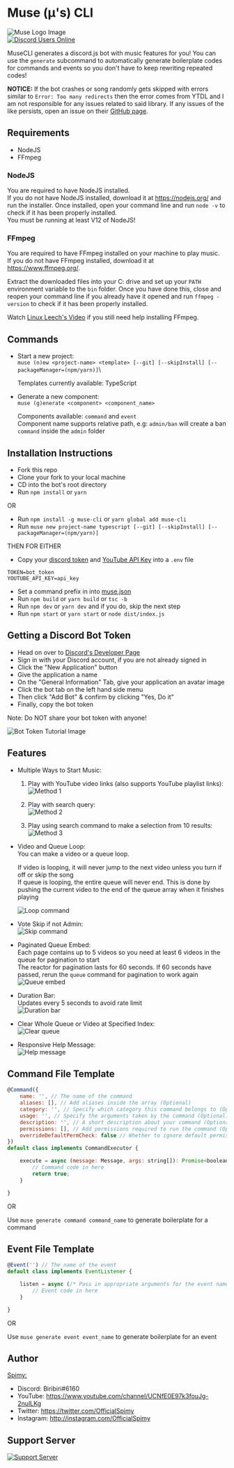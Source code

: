 # Muse (μ's) CLI

![Muse Logo Image](assets/logo.png)\
[![Discord Users Online](https://discordapp.com/api/guilds/422469294786347016/widget.png?style=shield)](https://discord.gg/865tNC4)

MuseCLI generates a discord.js bot with music features for you! You can use the `generate` subcommand to automatically generate boilerplate codes for commands and events so you don't have to keep rewriting repeated codes!

**NOTICE:** If the bot crashes or song randomly gets skipped with errors similar to `Error: Too many redirects` then
the error comes from YTDL and I am not responsible for any issues related to said library. If any issues of the like
persists, open an issue on their [GitHub page](https://github.com/Snowflake107/discord-ytdl-core/issues/).

## Requirements

- NodeJS
- FFmpeg

### NodeJS

You are required to have NodeJS installed.\
If you do not have NodeJS installed, download it at <https://nodejs.org/> and run the installer.
Once installed, open your command line and run `node -v` to check if it has been properly installed.\
You must be running at least V12 of NodeJS!

### FFmpeg

You are required to have FFmpeg installed on your machine to play music.\
If you do not have FFmpeg installed, download it at <https://www.ffmpeg.org/>.

Extract the downloaded files into your C: drive and set up your `PATH` environment variable to the
`bin` folder. Once you have done this, close and reopen your command line if you already have it
opened and run `ffmpeg -version` to check if it has been properly installed.

Watch [Linux Leech's Video](https://www.youtube.com/watch?v=qjtmgCb8NcE) if you still need help
installing FFmpeg.

## Commands
- Start a new project:\
    `muse (n)ew <project-name> <template> [--git] [--skipInstall] [--packageManager=(npm/yarn)]`\
    
    Templates currently available: TypeScript

- Generate a new component: \
    `muse (g)enerate <component> <component_name>`

    Components available: `command` and `event`\
    Component name supports relative path, e.g: `admin/ban` will create a ban `command` inside the `admin` folder

## Installation Instructions

- Fork this repo
- Clone your fork to your local machine
- CD into the bot's root directory
- Run `npm install` or `yarn`

OR

- Run `npm install -g muse-cli` or `yarn global add muse-cli`
- Run `muse new project-name typescript [--git] [--skipInstall] [--packageManager=(npm/yarn)]`

THEN FOR EITHER

- Copy your [discord token](#getting-a-discord-bot-token) and [YouTube API Key](https://console.cloud.google.com/apis/library/youtube.googleapis.com?id=125bab65-cfb6-4f25-9826-4dcc309bc508) into a `.env` file
```
TOKEN=bot_token
YOUTUBE_API_KEY=api_key
```
- Set a command prefix in into [muse.json](muse.json)
- Run `npm build` or `yarn build` or `tsc -b`
- Run `npm dev` or `yarn dev` and if you do, skip the next step
- Run `npm start` or `yarn start` or `node dist/index.js`

## Getting a Discord Bot Token

- Head on over to [Discord's Developer Page](https://discordapp.com/developers/applications/)
- Sign in with your Discord account, if you are not already signed in
- Click the "New Application" button
- Give the application a name
- On the "General Information" Tab, give your application an avatar image
- Click the bot tab on the left hand side menu
- Then click "Add Bot" & confirm by clicking "Yes, Do it"
- Finally, copy the bot token

Note: Do NOT share your bot token with anyone!

![Bot Token Tutorial Image](./assets/bot_token_tutorial.png)

## Features

- Multiple Ways to Start Music:
    1. Play with YouTube video links (also supports YouTube playlist links):\
    ![Method 1](assets/features/play_command/method_1.png)

    1. Play with search query:\
    ![Method 2](assets/features/play_command/method_2.png)

    1. Play using search command to make a selection from 10 results:\
    ![Method 3](assets/features/play_command/method_3.png)

- Video and Queue Loop:\
    You can make a video or a queue loop.

    If video is looping, it will never jump to the next video unless you turn if off or skip the song\
    If queue is looping, the entire queue will never end. This is done by pushing the current video to the
    end of the queue array when it finishes playing

    ![Loop command](assets/features/loop_command.png)

- Vote Skip if not Admin:\
    ![Skip command](assets/features/skip_command.png)

- Paginated Queue Embed:\
    Each page contains up to 5 videos so you need at least 6 videos in the queue for pagination to start\
    The reactor for pagination lasts for 60 seconds. If 60 seconds have passed, rerun the `queue` command for
    pagination to work again\
    ![Queue embed](assets/features/queue_embed.gif)

- Duration Bar:\
    Updates every 5 seconds to avoid rate limit\
    ![Duration bar](assets/features/duration_bar.gif)

- Clear Whole Queue or Video at Specified Index:\
    ![Clear queue](assets/features/clear_command.png)

- Responsive Help Message:\
    ![Help message](assets/features/help_message.png)

## Command File Template

```js
@Command({
    name: '', // The name of the command
    aliases: [], // Add aliases inside the array (Optional)
    category: '', // Specify which category this command belongs to (Optional)
    usage: '', // Specify the arguments taken by the command (Optional)
    description: '', // A short description about your command (Optional)
    permissions: [], // Add permissions required to run the command (Optional)
    overrideDefaultPermCheck: false // Whether to ignore default permission check (Optional)
})
default class implements CommandExecutor {

    execute = async (message: Message, args: string[]): Promise<boolean> => {
        // Command code in here
        return true;
    }

}
```
OR

Use `muse generate command command_name` to generate boilerplate for a command

## Event File Template

```js
@Event('') // The name of the event
default class implements EventListener {

    listen = async (/* Pass in appropriate arguments for the event name passed in the decorator */) => {
        // Event code in here
    }

}
```
OR

Use `muse generate event event_name` to generate boilerplate for an event


## Author

[Spimy:](https://github.com/Spimy)

- Discord: Biribiri#6160
- YouTube: <https://www.youtube.com/channel/UCNfE0E97k3fouJg-2nulLKg>
- Twitter: <https://twitter.com/OfficialSpimy>
- Instagram: <http://instagram.com/OfficialSpimy>

## Support Server

[![Support Server](https://discordapp.com/api/guilds/422469294786347016/widget.png?style=banner2)](https://discord.gg/865tNC4)
